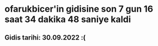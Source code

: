 # ofarukbicer'in gidisine son 7 gun 16 saat 34 dakika 48 saniye kaldi

## Gidis tarihi: 30.09.2022 :(